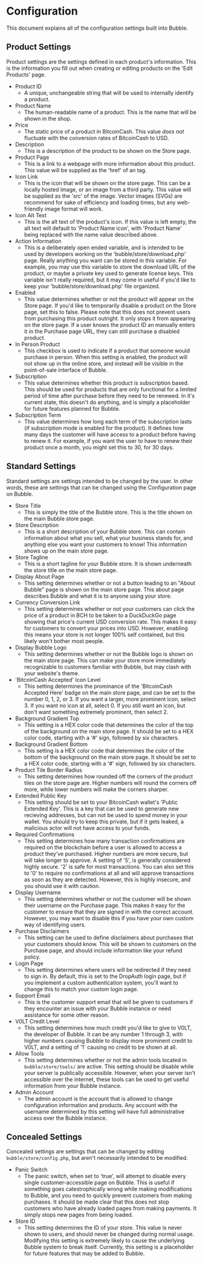 # Configuration

This document explains all of the configuration settings built into Bubble.


## Product Settings

Product settings are the settings defined in each product's information. This is the information you fill out when creating or editing products on the 'Edit Products' page.

- Product ID
    - A unique, unchangeable string that will be used to internally identify a product.
- Product Name
    - The human-readable name of a product. This is the name that will be shown in the shop.
- Price
    - The static price of a product in BitcoinCash. This value *does not* fluctuate with the conversion rates of BitcoinCash to USD.
- Description
    - This is a description of the product to be shown on the Store page.
- Product Page
    - This is a link to a webpage with more information about this product. This value will be supplied as the 'href' of an <a> tag.
- Icon Link
    - This is the icon that will be shown on the store page. This can be a locally hosted image, or an image from a third party. This value will be supplied as the 'src' of the image. Vector images (SVGs) are recommend for sake of efficiency and loading times, but any web-friendly image format will work.
- Icon Alt Text
    - This is the alt text of the product's icon. If this value is left empty, the alt text will default to 'Product Name icon', with 'Product Name' being replaced with the name value described above.
- Action Information 
    - This is a deliberately open ended variable, and is intended to be used by developers working on the 'bubble/store/download.php' page. Really anything you want can be stored in this variable. For example, you may use this variable to store the download URL of the product, or maybe a private key used to generate license keys. This variable isn't really required, but it may come in useful if you'd like to keep your 'bubble/store/download.php' file organized.
- Enabled
    - This value determines whether or not the product will appear on the Store page. If you'd like to temporarily disable a product on the Store page, set this to false. Please note that this does not prevent users from purchasing this product outright. It only stops it from appearing on the store page. If a user knows the product ID an manually enters it in the Purchase page URL, they can still purchase a disabled product.
- In Person Product
    - This checkbox is used to indicate if a product that someone would purchase in person. When this setting is enabled, the product will not show up in the online store, and instead will be visible in the point-of-sale interface of Bubble.
- Subscription
    - This value determines whether this product is subscription based. This should be used for products that are only functional for a limited period of time after purchase before they need to be renewed. In it's current state, this doesn't do anything, and is simply a placeholder for future features planned for Bubble.
- Subscription Term
    - This value determines how long each term of the subscription lasts (if subscription mode is enabled for the product). It defines how many days the customer will have access to a product before having to renew it. For example, if you want the user to have to renew their product once a month, you might set this to 30, for 30 days.


## Standard Settings

Standard settings are settings intended to be changed by the user. In other words, these are settings that can be changed using the Configuration page on Bubble.

- Store Title
    - This is simply the title of the Bubble store. This is the title shown on the main Bubble store page.
- Store Description
    - This is a short description of your Bubble store. This can contain information about what you sell, what your business stands for, and anything else you want your customers to know! This information shows up on the main store page.
- Store Tagline
    - This is a short tagline for your Bubble store. It is shown underneath the store title on the main store page.
- Display About Page
    - This setting determines whether or not a button leading to an "About Bubble" page is shown on the main store page. This about page describes Bubble and what it is to anyone using your store.
- Currency Conversion Link
    - This setting determines whether or not your customers can click the price of a product in BCH to be taken to a DuckDuckGo page showing that price's current USD conversion rate. This makes it easy for customers to convert your prices into USD. However, enabling this means your store is not longer 100% self contained, but this likely won't bother most people.
- Display Bubble Logo
    - This setting determines whether or not the Bubble logo is shown on the main store page. This can make your store more immediately recognizable to customers familiar with Bubble, but may clash with your website's theme.
- 'BitcoinCash Accepted' Icon Level
    - This setting determines the prominance of the 'BitcoinCash Accepted Here' badge on the main store page, and can be set to the number 0, 1, 2, or 3. If you want a larger, more prominent icon, select 3. If you want no icon at all, select 0. If you still want an icon, but don't want something extremely prominent, then select 2.
- Background Gradient Top
    - This setting is a HEX color code that determines the color of the top of the background on the main store page. It should be set to a HEX color code, starting with a '#' sign, followed by six characters.
- Background Gradient Bottom
    - This setting is a HEX color code that determines the color of the bottom of the background on the main store page. It should be set to a HEX color code, starting with a '#' sign, followed by six characters.
- Product Tile Border Radius
    - This setting determines how rounded off the corners of the product tiles on the store page are. Higher numbers will round the corners off more, while lower numbers will make the corners sharper.
- Extended Public Key
    - This setting should be set to your BitcoinCash wallet's 'Public Extended Key'. This is a key that can be used to generate new recieving addresses, but can not be used to spend money in your wallet. You should try to keep this private, but if it gets leaked, a malicious actor will not have access to your funds.
- Required Confirmations
    - This setting determines how many transaction confirmations are required on the blockchain before a user is allowed to access a product they've purchased. Higher numbers are more secure, but will take longer to approve. A setting of '5', is generally considered highly secure. '2' is safe for most transactions. You can also set this to '0' to require no confirmations at all and will approve transactions as soon as they are detected. However, this is highly insecure, and you should use it with caution.
- Display Username
    - This setting determines whether or not the customer will be shown their username on the Purchase page. This makes it easy for the customer to ensure that they are signed in with the correct account. However, you may want to disable this if you have your own custom way of identifying users.
- Purchase Disclaimers
    - This setting can be used to define disclaimers about purchases that your customers should know. This will be shown to customers on the Purchase page, and should include information like your refund policy.
- Login Page
    - This setting determines where users will be redirected if they need to sign in. By default, this is set to the DropAuth login page, but if you implement a custom authentication system, you'll want to change this to match your custom login page.
- Support Email
    - This is the customer support email that will be given to customers if they encounter an issue with your Bubble instance or need assistance for some other reason.
- V0LT Credit Level
    - This setting determines how much credit you'd like to give to V0LT, the developer of Bubble. It can be any number 1 through 3, with higher numbers causing Bubble to display more prominent credit to V0LT, and a setting of '1' causing no credit to be shown at all.
- Allow Tools
    - This setting determines whether or not the admin tools located in `bubble/store/tools/` are active. This setting should be disable while your server is publically accessible. However, when your server isn't accessible over the internet, these tools can be used to get useful information from your Bubble instance.
- Admin Account
    - The admin account is the account that is allowed to change configuration information and products. Any account with the username determined by this setting will have full administrative access over the Bubble instance.

## Concealed Settings

Concealed settings are settings that can be changed by editing `bubble/store/config.php`, but aren't necessarily intended to be modified.

- Panic Switch
    - The panic switch, when set to 'true', will attempt to disable every single customer-accessible page on Bubble. This is useful if something goes catestrophically wrong while making modifications to Bubble, and you need to quickly prevent customers from making purchases. It should be made clear that this does not stop customers who have already loaded pages from making payments. It simply stops new pages from being loaded.
- Store ID
    - This setting determines the ID of your store. This value is never shown to users, and should never be changed during normal usage. Modifying this setting is extremely likely to cause the underlying Bubble system to break itself. Currently, this setting is a placeholder for future features that may be added to Bubble.
